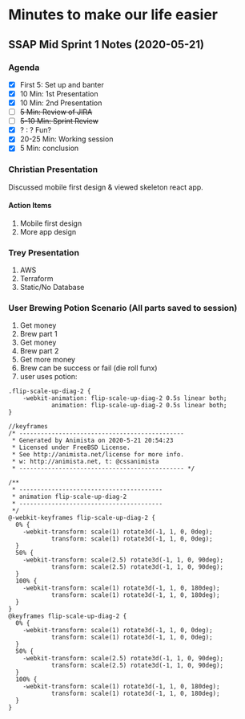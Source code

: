 # Minutes to make our life easier

## SSAP Mid Sprint 1 Notes (2020-05-21)

### Agenda

-   [x] First 5: Set up and banter
-   [x] 10 Min: 1st Presentation
-   [x] 10 Min: 2nd Presentation
-   [ ] ~~5 Min: Review of JIRA~~
-   [ ] ~~5-10 Min: Sprint Review~~
-   [x] ? : ? Fun?
-   [x] 20-25 Min: Working session
-   [x] 5 Min: conclusion

### Christian Presentation

Discussed mobile first design & viewed skeleton react app.

#### Action Items

1. Mobile first design
1. More app design

### Trey Presentation

1. AWS
1. Terraform
1. Static/No Database

### User Brewing Potion Scenario (All parts saved to session)

1. Get money
1. Brew part 1
1. Get money
1. Brew part 2
1. Get more money
1. Brew can be success or fail (die roll funx)
1. user uses potion:

```
.flip-scale-up-diag-2 {
	-webkit-animation: flip-scale-up-diag-2 0.5s linear both;
	        animation: flip-scale-up-diag-2 0.5s linear both;
}

//keyframes
/* ----------------------------------------------
 * Generated by Animista on 2020-5-21 20:54:23
 * Licensed under FreeBSD License.
 * See http://animista.net/license for more info.
 * w: http://animista.net, t: @cssanimista
 * ---------------------------------------------- */

/**
 * ----------------------------------------
 * animation flip-scale-up-diag-2
 * ----------------------------------------
 */
@-webkit-keyframes flip-scale-up-diag-2 {
  0% {
    -webkit-transform: scale(1) rotate3d(-1, 1, 0, 0deg);
            transform: scale(1) rotate3d(-1, 1, 0, 0deg);
  }
  50% {
    -webkit-transform: scale(2.5) rotate3d(-1, 1, 0, 90deg);
            transform: scale(2.5) rotate3d(-1, 1, 0, 90deg);
  }
  100% {
    -webkit-transform: scale(1) rotate3d(-1, 1, 0, 180deg);
            transform: scale(1) rotate3d(-1, 1, 0, 180deg);
  }
}
@keyframes flip-scale-up-diag-2 {
  0% {
    -webkit-transform: scale(1) rotate3d(-1, 1, 0, 0deg);
            transform: scale(1) rotate3d(-1, 1, 0, 0deg);
  }
  50% {
    -webkit-transform: scale(2.5) rotate3d(-1, 1, 0, 90deg);
            transform: scale(2.5) rotate3d(-1, 1, 0, 90deg);
  }
  100% {
    -webkit-transform: scale(1) rotate3d(-1, 1, 0, 180deg);
            transform: scale(1) rotate3d(-1, 1, 0, 180deg);
  }
}
```
